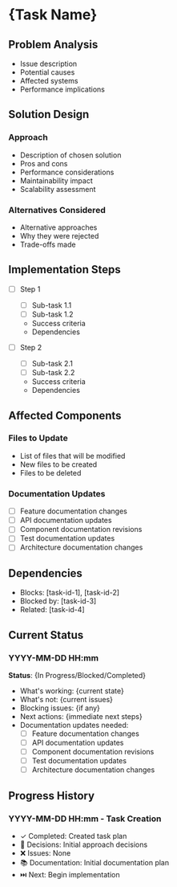 # {Task Name}

## Problem Analysis

- Issue description
- Potential causes
- Affected systems
- Performance implications

## Solution Design

### Approach

- Description of chosen solution
- Pros and cons
- Performance considerations
- Maintainability impact
- Scalability assessment

### Alternatives Considered

- Alternative approaches
- Why they were rejected
- Trade-offs made

## Implementation Steps

- [ ] Step 1

  - [ ] Sub-task 1.1
  - [ ] Sub-task 1.2
  - Success criteria
  - Dependencies

- [ ] Step 2
  - [ ] Sub-task 2.1
  - [ ] Sub-task 2.2
  - Success criteria
  - Dependencies

## Affected Components

### Files to Update

- List of files that will be modified
- New files to be created
- Files to be deleted

### Documentation Updates

- [ ] Feature documentation changes
- [ ] API documentation updates
- [ ] Component documentation revisions
- [ ] Test documentation updates
- [ ] Architecture documentation changes

## Dependencies

- Blocks: [task-id-1], [task-id-2]
- Blocked by: [task-id-3]
- Related: [task-id-4]

## Current Status

### YYYY-MM-DD HH:mm

**Status**: {In Progress/Blocked/Completed}

- What's working: {current state}
- What's not: {current issues}
- Blocking issues: {if any}
- Next actions: {immediate next steps}
- Documentation updates needed:
  - [ ] Feature documentation changes
  - [ ] API documentation updates
  - [ ] Component documentation revisions
  - [ ] Test documentation updates
  - [ ] Architecture documentation changes

## Progress History

### YYYY-MM-DD HH:mm - Task Creation

- ✓ Completed: Created task plan
- 🤔 Decisions: Initial approach decisions
- ❌ Issues: None
- 📚 Documentation: Initial documentation plan
- ⏭️ Next: Begin implementation
